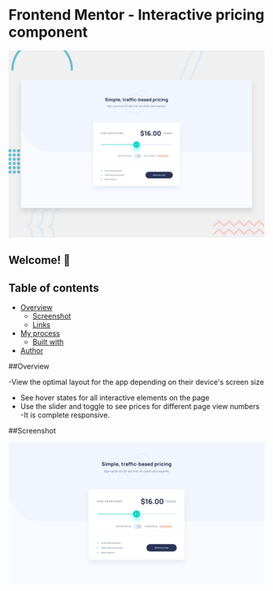 # Frontend Mentor - Interactive pricing component

![Design preview for the Interactive pricing component coding challenge](./design/desktop-preview.jpg)

## Welcome! 👋

## Table of contents

- [Overview](#overview)
  - [Screenshot](#screenshot)
  - [Links](#links)
- [My process](#my-process)
  - [Built with](#built-with)
- [Author](#author)

##Overview


-View the optimal layout for the app depending on their device's screen size
- See hover states for all interactive elements on the page
- Use the slider and toggle to see prices for different page view numbers
-It is complete responsive.

##Screenshot


<img src = "https://github.com/Pooja-saini467/interactivePricing/blob/main/design/desktop-design.jpg?raw=true">


